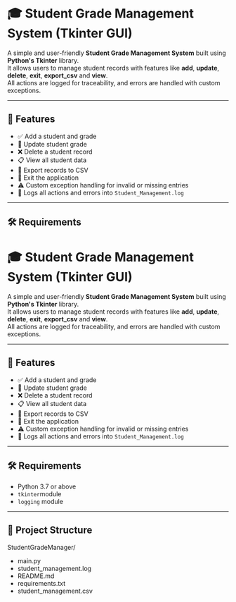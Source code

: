 # 🎓 Student Grade Management System (Tkinter GUI)

A simple and user-friendly **Student Grade Management System** built using **Python's Tkinter** library.  
It allows users to manage student records with features like **add**, **update**, **delete**, **exit**, **export_csv** and **view**.  
All actions are logged for traceability, and errors are handled with custom exceptions.

---

## 🚀 Features

- ✅ Add a student and grade
- 🔁 Update student grade
- ❌ Delete a student record
- 📋 View all student data
- 💾 Export records to CSV
- 🚪 Exit the application
- ⚠️ Custom exception handling for invalid or missing entries
- 🧾 Logs all actions and errors into `Student_Management.log`

---

## 🛠️ Requirements

# 🎓 Student Grade Management System (Tkinter GUI)

A simple and user-friendly **Student Grade Management System** built using **Python's Tkinter** library.  
It allows users to manage student records with features like **add**, **update**, **delete**, **exit**, **export_csv** and **view**.  
All actions are logged for traceability, and errors are handled with custom exceptions.

---

## 🚀 Features

- ✅ Add a student and grade
- 🔁 Update student grade
- ❌ Delete a student record
- 📋 View all student data
- 💾 Export records to CSV
- 🚪 Exit the application
- ⚠️ Custom exception handling for invalid or missing entries
- 🧾 Logs all actions and errors into `Student_Management.log`

---

## 🛠️ Requirements

- Python 3.7 or above
- `tkinter`module
- `logging` module

---

## 🔧 Project Structure

StudentGradeManager/
- main.py                       
- student_management.log         
- README.md                      
- requirements.txt               
- student_management.csv         
